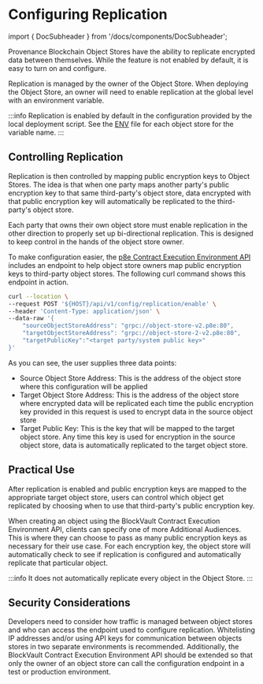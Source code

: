 # Configuring Replication

import { DocSubheader } from '/docs/components/DocSubheader';

<DocSubheader text="How to replicate data from one Object Store to another"
/>

Provenance Blockchain Object Stores have the ability to replicate encrypted data between themselves. While the feature is not enabled by default, it is easy to turn on and configure.

Replication is managed by the owner of the Object Store. When deploying the Object Store, an owner will need to enable replication at the global level with an environment variable.

:::info
Replication is enabled by default in the configuration provided by the local deployment script. See the [ENV](https://github.com/provenance-io/p8e-cee-api/blob/main/service/docker/common-object-store-1.env#L4) file for each object store for the variable name.
:::

## Controlling Replication

Replication is then controlled by mapping public encryption keys to Object Stores. The idea is that when one party maps another party's public encryption key to that same third-party's object store, data encrypted with that public encryption key will automatically be replicated to the third-party's object store.

Each party that owns their own object store must enable replication in the other direction to properly set up bi-directional replication. This is designed to keep control in the hands of the object store owner.

To make configuration easier, the [p8e Contract Execution Environment API](https://github.com/provenance-io/p8e-cee-api) includes an endpoint to help object store owners map public encryption keys to third-party object stores. The following curl command shows this endpoint in action.

```bash
curl --location \
--request POST '${HOST}/api/v1/config/replication/enable' \
--header 'Content-Type: application/json' \
--data-raw '{
    "sourceObjectStoreAddress": "grpc://object-store-v2.p8e:80",
    "targetObjectStoreAddress": "grpc://object-store-2-v2.p8e:80",
    "targetPublicKey":"<target party/system public key>"
}'
```

As you can see, the user supplies three data points:

- Source Object Store Address: This is the address of the object store where this configuration will be applied
- Target Object Store Address: This is the address of the object store where encrypted data will be replicated each time the public encryption key provided in this request is used to encrypt data in the source object store
- Target Public Key: This is the key that will be mapped to the target object store. Any time this key is used for encryption in the source object store, data is automatically replicated to the target object store.

## Practical Use

After replication is enabled and public encryption keys are mapped to the appropriate target object store, users can control which object get replicated by choosing when to use that third-party's public encryption key.

When creating an object using the BlockVault Contract Execution Environment API, clients can specify one of more Additional Audiences. This is where they can choose to pass as many public encryption keys as necessary for their use case. For each encryption key, the object store will automatically check to see if replication is configured and automatically replicate that particular object.

:::info
It does not automatically replicate every object in the Object Store.
:::

## Security Considerations

Developers need to consider how traffic is managed between object stores and who can access the endpoint used to configure replication. Whitelisting IP addresses and/or using API keys for communication between objects stores in two separate environments is recommended. Additionally, the BlockVault Contract Execution Environment API should be extended so that only the owner of an object store can call the configuration endpoint in a test or production environment.
